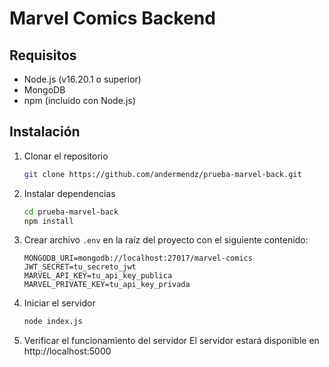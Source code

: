 # Marvel Comics Backend

## Requisitos
- Node.js (v16.20.1 o superior)
- MongoDB
- npm (incluido con Node.js)

## Instalación
1. Clonar el repositorio
    ```bash
    git clone https://github.com/andermendz/prueba-marvel-back.git
    ```

2. Instalar dependencias
    ```bash
    cd prueba-marvel-back
    npm install
    ```

3. Crear archivo `.env` en la raíz del proyecto con el siguiente contenido:
    ```env
    MONGODB_URI=mongodb://localhost:27017/marvel-comics
    JWT_SECRET=tu_secreto_jwt
    MARVEL_API_KEY=tu_api_key_publica
    MARVEL_PRIVATE_KEY=tu_api_key_privada
    ```

4. Iniciar el servidor
    ```bash
    node index.js
    ```

5. Verificar el funcionamiento del servidor
    El servidor estará disponible en http://localhost:5000
